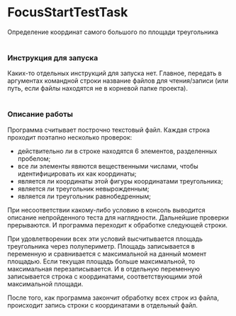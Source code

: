# FocusStartTestTask
Определение координат самого большого по площади треугольника
<br/>
<br/>

<h3>Инструкция для запуска</h3>

Каких-то отдельных инструкций для запуска нет. Главное, передать в аргументах командной строки название файлов для чтения/записи
(или путь, если файлы находятся не в корневой папке проекта).
<br/>
<br/>

<h3>Описание работы</h3>

Программа считывает построчно текстовый файл. Каждая строка проходит поэтапно несколько проверок: 
- действительно ли в строке находятся 6 элементов, разделенных пробелом;
- все ли элементы явяются вещественными числами, чтобы идентифицировать их как координаты;
- является ли координаты этой фигуры координатами треугольника;
- является ли треугольник невырожденным;
- является ли треугольник равнобедренным;

При несоответствии какому-либо условию в консоль выводится описание непройденного теста для наглядности. Дальнейшие проверки прерываются.
И программа переходит к обработке следующей строки. <br/>

При удовлетворении всех эти условий высчитывается площадь треугольника через полупериметр. Площадь записывается в переменную
и сравнивается с максимальной на данный момент площадью. Если текущая площадь больше максимальной, то максимальная перезаписывается.
И в отдельную переменную записывается строка с координатами, соответствующими этой максимальной площади.<br/>

После того, как программа закончит обработку всех строк из файла, происходит запись строки с координатами в отдельный файл.
